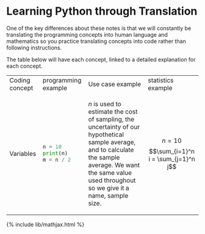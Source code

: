 # Learning Python through Translation

One of the key differences about these notes is that we will constantly be
translating the programming concepts into human language and mathematics so
you practice translating concepts into code rather than following instructions.

The table below will have each concept, linked to a detailed explanation for
each concept.

<table>
<tr>
  <td>Coding concept</td>
  <td>programming example</td>
  <td>Use case example</td>
  <td>statistics example</td>
</tr>
  <td>Variables</td>
  <td>


```python
n = 10
print(n)
m = n / 2
```


  </td>
  <td>

  $n$ is used to estimate the cost of sampling, the
  uncertainty of our hypothetical sample average, and to calculate the
  sample average. We want the same value used throughout so we give it
  a name, sample size.

  </td>
  <td>

  $$n = 10$$
  $$\sum_{i=1}^n i = \sum_{j=1}^n j$$

  </td>
</tr>
</table>


{% include lib/mathjax.html %}
